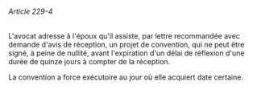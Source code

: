 ###### Article 229-4

L'avocat adresse à l'époux qu'il assiste, par lettre recommandée avec demande d'avis de réception, un projet de convention, qui ne peut être signé, à peine de nullité, avant l'expiration d'un délai de réflexion d'une durée de quinze jours à compter de la réception.

La convention a force exécutoire au jour où elle acquiert date certaine.

